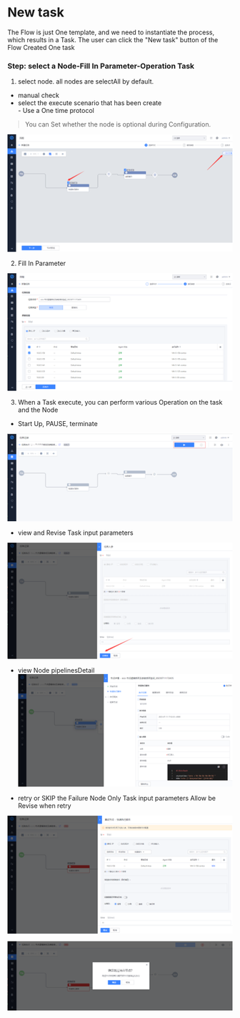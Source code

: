  # New task 

 The Flow is just One template, and we need to instantiate the process, which results in a Task.  The user can click the "New task" button of the Flow Created One task 

 ### Step: **select a Node-Fill In Parameter-Operation Task** 

 1. select node. all nodes are selectAll by default.   
  - manual check   
   - select the execute scenario that has been create   
    - Use a One time protocol 

 > You can Set whether the node is optional during Configuration. 

 ![1689067327091](image/new_task/1689067327091.png) 

 2. Fill In Parameter 

 ![1689067503572](image/new_task/1689067503572.png) 

 3. When a Task execute, you can perform various Operation on the task and the Node 

   - Start Up, PAUSE, terminate 

   ![1689067727868](image/new_task/1689067727868.png) 

   - view and Revise Task input parameters 

   ![1689067866659](image/new_task/1689067866659.png) 

   - view Node pipelinesDetail     
   ![1689068004608](image/new_task/1689068004608.png) 

   - retry or SKIP the Failure Node      Only Task input parameters Allow be Revise when retry 

   ![1689068075343](image/new_task/1689068075343.png) 

   ![1689068204366](image/new_task/1689068204366.png) 